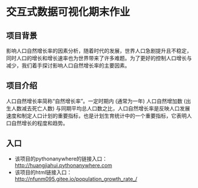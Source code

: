 #  交互式数据可视化期末作业
##  项目背景
影响人口自然增长率的因素分析，随着时代的发展，世界人口急剧提升且不稳定，同时人口的增长和增长速率也为世界带来了许多难题。为了更好的控制人口增长与减少，我们着手探讨影响人口自然增长率的主要因素。
##  项目介绍
人口自然增长率简称“自然增长率”。一定时期内 (通常为一年) 人口自然增加数 (出生人数减去死亡人数) 与同期平均总人口数之比，人口自然增长率是反映人口发展速度和制定人口计划的重要指标，也是计划生育统计中的一个重要指标，它表明人口自然增长的程度和趋势。
##  入口
-  该项目的pythonanywhere的链接入口：http://huangjiahui.pythonanywhere.com
-  该项目的html链接入口：http://nfunm095.gitee.io/population_growth_rate_/
